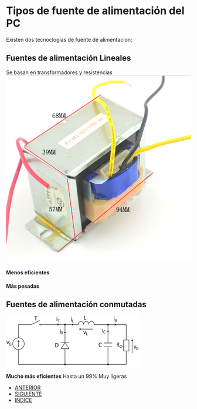 # Tipos de fuente de alimentación del PC
Existen dos tecnoclogías de fuente de alimentacion;
## Fuentes de alimentación **Lineales**
  Se basan en transformadores y resistencias
  ![Imagen transformador](ransformador_1.jpg)
  
#### Menos eficientes
#### Más pesadas

## Fuentes de alimentación **conmutadas**
  
  ![Imagen transformador](switching_psu.png)

**Mucho más eficientes** Hasta un 99%
  Muy ligeras

- [ANTERIOR](ejercicio_perifericos1.md)
- [SIGUIENTE](ejercicio_perifericos3.md)
- [INDICE](ejercicio_perifericos.md)